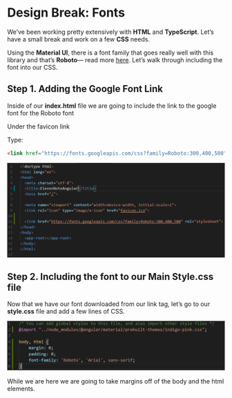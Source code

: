 # Design Break: Fonts

We’ve been working pretty extensively with **HTML** and **TypeScript**. Let’s have a small break and work on a few **CSS** needs.

Using the **Material UI**, there is a font family that goes really well with this library and that’s **Roboto**— read more [here](https://material.io/guidelines/style/typography.html). Let’s walk through including the font into our CSS. 

## Step 1. Adding the Google Font Link

Inside of our **index.html** file we are going to include the link to the google font for the Roboto font

Under the favicon link 

Type:  
```html
<link href="https://fonts.googleapis.com/css?family=Roboto:300,400,500" rel="stylesheet"> 
```
![alt text](./images/0.005/00.PNG "Logo Title Text 1")

## Step 2. Including the font to our Main Style.css file 

Now that we have our font downloaded from our link tag, let’s go to our **style.css** file and add a few lines of CSS.

![alt text](./images/0.005/01.PNG "Logo Title Text 1")


While we are here we are going to take margins off of the body and the html elements. 
